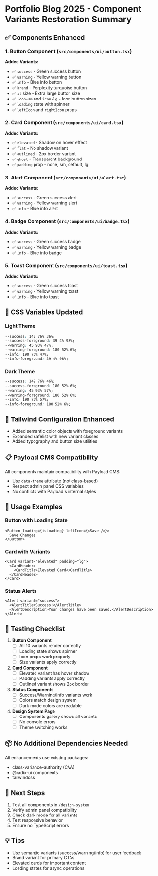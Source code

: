 # Portfolio Blog 2025 - Component Variants Restoration Summary

## ✅ Components Enhanced

### 1. **Button Component** (`src/components/ui/button.tsx`)
**Added Variants:**
- ✅ `success` - Green success button
- ✅ `warning` - Yellow warning button  
- ✅ `info` - Blue info button
- ✅ `brand` - Perplexity turquoise button
- ✅ `xl` size - Extra large button size
- ✅ `icon-sm` and `icon-lg` - Icon button sizes
- ✅ `loading` state with spinner
- ✅ `leftIcon` and `rightIcon` props

### 2. **Card Component** (`src/components/ui/card.tsx`)
**Added Variants:**
- ✅ `elevated` - Shadow on hover effect
- ✅ `flat` - No shadow variant
- ✅ `outlined` - 2px border variant
- ✅ `ghost` - Transparent background
- ✅ `padding` prop - none, sm, default, lg

### 3. **Alert Component** (`src/components/ui/alert.tsx`)
**Added Variants:**
- ✅ `success` - Green success alert
- ✅ `warning` - Yellow warning alert
- ✅ `info` - Blue info alert

### 4. **Badge Component** (`src/components/ui/badge.tsx`)
**Added Variants:**
- ✅ `success` - Green success badge
- ✅ `warning` - Yellow warning badge
- ✅ `info` - Blue info badge

### 5. **Toast Component** (`src/components/ui/toast.tsx`)
**Added Variants:**
- ✅ `success` - Green success toast
- ✅ `warning` - Yellow warning toast
- ✅ `info` - Blue info toast

## 🎨 CSS Variables Updated

### Light Theme
```css
--success: 142 76% 36%;
--success-foreground: 39 4% 98%;
--warning: 45 93% 47%;
--warning-foreground: 180 52% 6%;
--info: 190 75% 47%;
--info-foreground: 39 4% 98%;
```

### Dark Theme
```css
--success: 142 76% 46%;
--success-foreground: 180 52% 6%;
--warning: 45 93% 57%;
--warning-foreground: 180 52% 6%;
--info: 190 75% 57%;
--info-foreground: 180 52% 6%;
```

## 🔧 Tailwind Configuration Enhanced

- Added semantic color objects with foreground variants
- Expanded safelist with new variant classes
- Added typography and button size utilities

## 📋 Payload CMS Compatibility

All components maintain compatibility with Payload CMS:
- Use `data-theme` attribute (not class-based)
- Respect admin panel CSS variables
- No conflicts with Payload's internal styles

## 🚀 Usage Examples

### Button with Loading State
```tsx
<Button loading={isLoading} leftIcon={<Save />}>
  Save Changes
</Button>
```

### Card with Variants
```tsx
<Card variant="elevated" padding="lg">
  <CardHeader>
    <CardTitle>Elevated Card</CardTitle>
  </CardHeader>
</Card>
```

### Status Alerts
```tsx
<Alert variant="success">
  <AlertTitle>Success!</AlertTitle>
  <AlertDescription>Your changes have been saved.</AlertDescription>
</Alert>
```

## 🧪 Testing Checklist

1. **Button Component**
   - [ ] All 10 variants render correctly
   - [ ] Loading state shows spinner
   - [ ] Icon props work properly
   - [ ] Size variants apply correctly

2. **Card Component**
   - [ ] Elevated variant has hover shadow
   - [ ] Padding variants apply correctly
   - [ ] Outlined variant shows 2px border

3. **Status Components**
   - [ ] Success/Warning/Info variants work
   - [ ] Colors match design system
   - [ ] Dark mode colors are readable

4. **Design System Page**
   - [ ] Components gallery shows all variants
   - [ ] No console errors
   - [ ] Theme switching works

## 📦 No Additional Dependencies Needed

All enhancements use existing packages:
- class-variance-authority (CVA)
- @radix-ui components
- tailwindcss

## 🎯 Next Steps

1. Test all components in `/design-system`
2. Verify admin panel compatibility
3. Check dark mode for all variants
4. Test responsive behavior
5. Ensure no TypeScript errors

## 💡 Tips

- Use semantic variants (success/warning/info) for user feedback
- Brand variant for primary CTAs
- Elevated cards for important content
- Loading states for async operations
